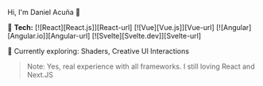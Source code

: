 Hi, I'm Daniel Acuña 👋

🔧 **Tech:** [![React][React.js]][React-url] [![Vue][Vue.js]][Vue-url] [![Angular][Angular.io]][Angular-url] [![Svelte][Svelte.dev]][Svelte-url]

🌱 Currently exploring: Shaders, Creative UI Interactions

> Note: Yes, real experience with all frameworks. I still loving React and Next.JS
